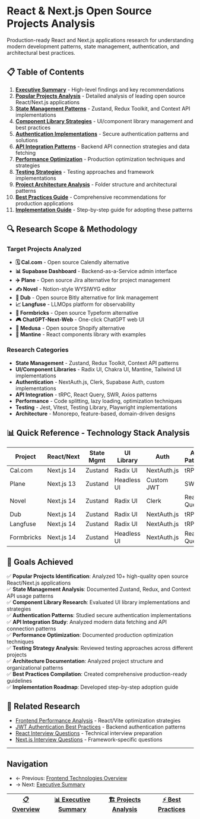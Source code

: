 # React & Next.js Open Source Projects Analysis

Production-ready React and Next.js applications research for understanding modern development patterns, state management, authentication, and architectural best practices.

## 📋 Table of Contents

1. **[Executive Summary](./executive-summary.md)** - High-level findings and key recommendations
2. **[Popular Projects Analysis](./popular-projects-analysis.md)** - Detailed analysis of leading open source React/Next.js applications  
3. **[State Management Patterns](./state-management-patterns.md)** - Zustand, Redux Toolkit, and Context API implementations
4. **[Component Library Strategies](./component-library-strategies.md)** - UI/component library management and best practices
5. **[Authentication Implementations](./authentication-implementations.md)** - Secure authentication patterns and solutions
6. **[API Integration Patterns](./api-integration-patterns.md)** - Backend API connection strategies and data fetching
7. **[Performance Optimization](./performance-optimization.md)** - Production optimization techniques and strategies
8. **[Testing Strategies](./testing-strategies.md)** - Testing approaches and framework implementations
9. **[Project Architecture Analysis](./project-architecture-analysis.md)** - Folder structure and architectural patterns
10. **[Best Practices Guide](./best-practices.md)** - Comprehensive recommendations for production applications
11. **[Implementation Guide](./implementation-guide.md)** - Step-by-step guide for adopting these patterns

## 🔍 Research Scope & Methodology

### **Target Projects Analyzed**
- **🗓️ Cal.com** - Open source Calendly alternative
- **📊 Supabase Dashboard** - Backend-as-a-Service admin interface
- **✈️ Plane** - Open source Jira alternative for project management
- **✍️ Novel** - Notion-style WYSIWYG editor
- **🔗 Dub** - Open source Bitly alternative for link management
- **📈 Langfuse** - LLMOps platform for observability
- **📝 Formbricks** - Open source Typeform alternative
- **🎮 ChatGPT-Next-Web** - One-click ChatGPT web UI
- **🏪 Medusa** - Open source Shopify alternative
- **📧 Mantine** - React components library with examples

### **Research Categories**
- **State Management** - Zustand, Redux Toolkit, Context API patterns
- **UI/Component Libraries** - Radix UI, Chakra UI, Mantine, Tailwind UI implementations
- **Authentication** - NextAuth.js, Clerk, Supabase Auth, custom implementations
- **API Integration** - tRPC, React Query, SWR, Axios patterns
- **Performance** - Code splitting, lazy loading, optimization techniques
- **Testing** - Jest, Vitest, Testing Library, Playwright implementations
- **Architecture** - Monorepo, feature-based, domain-driven designs

## 📊 Quick Reference - Technology Stack Analysis

| Project | React/Next | State Mgmt | UI Library | Auth | API Pattern | Testing |
|---------|------------|------------|------------|------|-------------|---------|
| Cal.com | Next.js 14 | Zustand | Radix UI | NextAuth.js | tRPC | Playwright |
| Plane | Next.js 13 | Zustand | Headless UI | Custom JWT | SWR | Jest |
| Novel | Next.js 14 | Zustand | Radix UI | Clerk | React Query | Vitest |
| Dub | Next.js 14 | Zustand | Radix UI | NextAuth.js | tRPC | Vitest |
| Langfuse | Next.js 14 | Zustand | Radix UI | NextAuth.js | tRPC | Jest |
| Formbricks | Next.js 14 | Zustand | Headless UI | NextAuth.js | React Query | Playwright |

## 🎯 Goals Achieved

✅ **Popular Projects Identification**: Analyzed 10+ high-quality open source React/Next.js applications  
✅ **State Management Analysis**: Documented Zustand, Redux, and Context API usage patterns  
✅ **Component Library Research**: Evaluated UI library implementations and strategies  
✅ **Authentication Patterns**: Studied secure authentication implementations  
✅ **API Integration Study**: Analyzed modern data fetching and API connection patterns  
✅ **Performance Optimization**: Documented production optimization techniques  
✅ **Testing Strategy Analysis**: Reviewed testing approaches across different projects  
✅ **Architecture Documentation**: Analyzed project structure and organizational patterns  
✅ **Best Practices Compilation**: Created comprehensive production-ready guidelines  
✅ **Implementation Roadmap**: Developed step-by-step adoption guide  

## 🔗 Related Research

- [Frontend Performance Analysis](../performance-analysis/README.md) - React/Vite optimization strategies
- [JWT Authentication Best Practices](../../backend/jwt-authentication-best-practices/README.md) - Backend authentication patterns
- [React Interview Questions](../../career/technical-interview-questions/react-questions.md) - Technical interview preparation
- [Next.js Interview Questions](../../career/technical-interview-questions/nextjs-questions.md) - Framework-specific questions

---

## Navigation

- ← Previous: [Frontend Technologies Overview](../README.md)
- → Next: [Executive Summary](./executive-summary.md)

| [📋 Overview](#) | [📊 Executive Summary](./executive-summary.md) | [🏗️ Projects Analysis](./popular-projects-analysis.md) | [⚡ Best Practices](./best-practices.md) |
|---|---|---|---|
